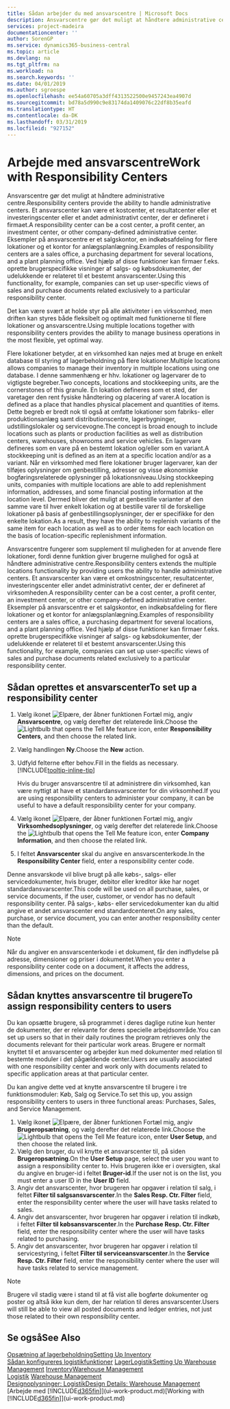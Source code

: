 ```yaml
---
title: Sådan arbejder du med ansvarscentre | Microsoft Docs
description: Ansvarscentre gør det muligt at håndtere administrative centre. Et ansvarscenter kan være et kostcenter, et overskudscenter eller et investeringscenter eller et andet administrativt center, der er defineret i firmaet.
services: project-madeira
documentationcenter: ''
author: SorenGP
ms.service: dynamics365-business-central
ms.topic: article
ms.devlang: na
ms.tgt_pltfrm: na
ms.workload: na
ms.search.keywords: ''
ms.date: 04/01/2019
ms.author: sgroespe
ms.openlocfilehash: ee54a60705a3dff4313522500e9457243ea4907d
ms.sourcegitcommit: bd78a5d990c9e83174da1409076c22df8b35eafd
ms.translationtype: HT
ms.contentlocale: da-DK
ms.lasthandoff: 03/31/2019
ms.locfileid: "927152"
---
```

# <a name="work-with-responsibility-centers"></a><span data-ttu-id="7faf2-104">Arbejde med ansvarscentre</span><span class="sxs-lookup"><span data-stu-id="7faf2-104">Work with Responsibility Centers</span></span>
<span data-ttu-id="7faf2-105">Ansvarscentre gør det muligt at håndtere administrative centre.</span><span class="sxs-lookup"><span data-stu-id="7faf2-105">Responsibility centers provide the ability to handle administrative centers.</span></span> <span data-ttu-id="7faf2-106">Et ansvarscenter kan være et kostcenter, et resultatcenter eller et investeringscenter eller et andet administrativt center, der er defineret i firmaet.</span><span class="sxs-lookup"><span data-stu-id="7faf2-106">A responsibility center can be a cost center, a profit center, an investment center, or other company-defined administrative center.</span></span> <span data-ttu-id="7faf2-107">Eksempler på ansvarscentre er et salgskontor, en indkøbsafdeling for flere lokationer og et kontor for anlægsplanlægning.</span><span class="sxs-lookup"><span data-stu-id="7faf2-107">Examples of responsibility centers are a sales office, a purchasing department for several locations, and a plant planning office.</span></span> <span data-ttu-id="7faf2-108">Ved hjælp af disse funktioner kan firmaer f.eks. oprette brugerspecifikke visninger af salgs- og købsdokumenter, der udelukkende er relateret til et bestemt ansvarscenter.</span><span class="sxs-lookup"><span data-stu-id="7faf2-108">Using this functionality, for example, companies can set up user-specific views of sales and purchase documents related exclusively to a particular responsibility center.</span></span>  

<span data-ttu-id="7faf2-109">Det kan være svært at holde styr på alle aktiviteter i en virksomhed, men driften kan styres både fleksibelt og optimalt med funktionerne til flere lokationer og ansvarscentre.</span><span class="sxs-lookup"><span data-stu-id="7faf2-109">Using multiple locations together with responsibility centers provides the ability to manage business operations in the most flexible, yet optimal way.</span></span>

<span data-ttu-id="7faf2-110">Flere lokationer betyder, at en virksomhed kan nøjes med at bruge en enkelt database til styring af lagerbeholdning på flere lokationer.</span><span class="sxs-lookup"><span data-stu-id="7faf2-110">Multiple locations allows companies to manage their inventory in multiple locations using one database.</span></span> <span data-ttu-id="7faf2-111">I denne sammenhæng er hhv. lokationer og lagervarer de to vigtigste begreber.</span><span class="sxs-lookup"><span data-stu-id="7faf2-111">Two concepts, locations and stockkeeping units, are the cornerstones of this granule.</span></span> <span data-ttu-id="7faf2-112">En lokation defineres som et sted, der varetager den rent fysiske håndtering og placering af varer.</span><span class="sxs-lookup"><span data-stu-id="7faf2-112">A location is defined as a place that handles physical placement and quantities of items.</span></span> <span data-ttu-id="7faf2-113">Dette begreb er bredt nok til også at omfatte lokationer som fabriks- eller produktionsanlæg samt distributionscentre, lagerbygninger, udstillingslokaler og servicevogne.</span><span class="sxs-lookup"><span data-stu-id="7faf2-113">The concept is broad enough to include locations such as plants or production facilities as well as distribution centers, warehouses, showrooms and service vehicles.</span></span> <span data-ttu-id="7faf2-114">En lagervare defineres som en vare på en bestemt lokation og/eller som en variant.</span><span class="sxs-lookup"><span data-stu-id="7faf2-114">A stockkeeping unit is defined as an item at a specific location and/or as a variant.</span></span> <span data-ttu-id="7faf2-115">Når en virksomhed med flere lokationer bruger lagervarer, kan der tilføjes oplysninger om genbestilling, adresser og visse økonomiske bogføringsrelaterede oplysninger på lokationsniveau.</span><span class="sxs-lookup"><span data-stu-id="7faf2-115">Using stockkeeping units, companies with multiple locations are able to add replenishment information, addresses, and some financial posting information at the location level.</span></span> <span data-ttu-id="7faf2-116">Dermed bliver det muligt at genbestille varianter af den samme vare til hver enkelt lokation og at bestille varer til de forskellige lokationer på basis af genbestillingsoplysninger, der er specifikke for den enkelte lokation.</span><span class="sxs-lookup"><span data-stu-id="7faf2-116">As a result, they have the ability to replenish variants of the same item for each location as well as to order items for each location on the basis of location-specific replenishment information.</span></span>  

<span data-ttu-id="7faf2-117">Ansvarscentre fungerer som supplement til muligheden for at anvende flere lokationer, fordi denne funktion giver brugerne mulighed for også at håndtere administrative centre.</span><span class="sxs-lookup"><span data-stu-id="7faf2-117">Responsibility centers extends the multiple locations functionality by providing users the ability to handle administrative centers.</span></span> <span data-ttu-id="7faf2-118">Et ansvarscenter kan være et omkostningscenter, resultatcenter, investeringscenter eller andet administrativt center, der er defineret af virksomheden.</span><span class="sxs-lookup"><span data-stu-id="7faf2-118">A responsibility center can be a cost center, a profit center, an investment center, or other company-defined administrative center.</span></span> <span data-ttu-id="7faf2-119">Eksempler på ansvarscentre er et salgskontor, en indkøbsafdeling for flere lokationer og et kontor for anlægsplanlægning.</span><span class="sxs-lookup"><span data-stu-id="7faf2-119">Examples of responsibility centers are a sales office, a purchasing department for several locations, and a plant planning office.</span></span> <span data-ttu-id="7faf2-120">Ved hjælp af disse funktioner kan firmaer f.eks. oprette brugerspecifikke visninger af salgs- og købsdokumenter, der udelukkende er relateret til et bestemt ansvarscenter.</span><span class="sxs-lookup"><span data-stu-id="7faf2-120">Using this functionality, for example, companies can set up user-specific views of sales and purchase documents related exclusively to a particular responsibility center.</span></span>

## <a name="to-set-up-a-responsibility-center"></a><span data-ttu-id="7faf2-121">Sådan oprettes et ansvarscenter</span><span class="sxs-lookup"><span data-stu-id="7faf2-121">To set up a responsibility center</span></span>  
1.  <span data-ttu-id="7faf2-122">Vælg ikonet ![Elpære, der åbner funktionen Fortæl mig](media/ui-search/search_small.png "Fortæl mig, hvad du vil foretage dig"), angiv **Ansvarscentre**, og vælg derefter det relaterede link.</span><span class="sxs-lookup"><span data-stu-id="7faf2-122">Choose the ![Lightbulb that opens the Tell Me feature](media/ui-search/search_small.png "Tell me what you want to do") icon, enter **Responsibility Centers**, and then choose the related link.</span></span>  
2.  <span data-ttu-id="7faf2-123">Vælg handlingen **Ny**.</span><span class="sxs-lookup"><span data-stu-id="7faf2-123">Choose the **New** action.</span></span>  
3.  <span data-ttu-id="7faf2-124">Udfyld felterne efter behov.</span><span class="sxs-lookup"><span data-stu-id="7faf2-124">Fill in the fields as necessary.</span></span> [!INCLUDE[tooltip-inline-tip](includes/tooltip-inline-tip_md.md)]  

    <span data-ttu-id="7faf2-125">Hvis du bruger ansvarscentre til at administrere din virksomhed, kan være nyttigt at have et standardansvarscenter for din virksomhed.</span><span class="sxs-lookup"><span data-stu-id="7faf2-125">If you are using responsibility centers to administer your company, it can be useful to have a default responsibility center for your company.</span></span>
4. <span data-ttu-id="7faf2-126">Vælg ikonet ![Elpære, der åbner funktionen Fortæl mig](media/ui-search/search_small.png "Fortæl mig, hvad du vil foretage dig"), angiv **Virksomhedsoplysninger**, og vælg derefter det relaterede link.</span><span class="sxs-lookup"><span data-stu-id="7faf2-126">Choose the ![Lightbulb that opens the Tell Me feature](media/ui-search/search_small.png "Tell me what you want to do") icon, enter **Company Information**, and then choose the related link.</span></span>
5. <span data-ttu-id="7faf2-127">I feltet **Ansvarscenter** skal du angive en ansvarscenterkode.</span><span class="sxs-lookup"><span data-stu-id="7faf2-127">In the **Responsibility Center** field, enter a responsibility center code.</span></span>

<span data-ttu-id="7faf2-128">Denne ansvarskode vil blive brugt på alle købs-, salgs- eller servicedokumenter, hvis bruger, debitor eller kreditor ikke har noget standardansvarscenter.</span><span class="sxs-lookup"><span data-stu-id="7faf2-128">This code will be used on all purchase, sales, or service documents, if the user, customer, or vendor has no default responsibility center.</span></span> <span data-ttu-id="7faf2-129">På salgs-, købs- eller servicedokumenter kan du altid angive et andet ansvarscenter end standardcenteret.</span><span class="sxs-lookup"><span data-stu-id="7faf2-129">On any sales, purchase, or service document, you can enter another responsibility center than the default.</span></span>

> [!NOTE]  
>  <span data-ttu-id="7faf2-130">Når du angiver en ansvarscenterkode i et dokument, får den indflydelse på adresse, dimensioner og priser i dokumentet.</span><span class="sxs-lookup"><span data-stu-id="7faf2-130">When you enter a responsibility center code on a document, it affects the address, dimensions, and prices on the document.</span></span>  

## <a name="to-assign-responsibility-centers-to-users"></a><span data-ttu-id="7faf2-131">Sådan knyttes ansvarscentre til brugere</span><span class="sxs-lookup"><span data-stu-id="7faf2-131">To assign responsibility centers to users</span></span>  
<span data-ttu-id="7faf2-132">Du kan opsætte brugere, så programmet i deres daglige rutine kun henter de dokumenter, der er relevante for deres specielle arbejdsområde.</span><span class="sxs-lookup"><span data-stu-id="7faf2-132">You can set up users so that in their daily routines the program retrieves only the documents relevant for their particular work areas.</span></span> <span data-ttu-id="7faf2-133">Brugere er normalt knyttet til et ansvarscenter og arbejder kun med dokumenter med relation til bestemte moduler i det pågældende center.</span><span class="sxs-lookup"><span data-stu-id="7faf2-133">Users are usually associated with one responsibility center and work only with documents related to specific application areas at that particular center.</span></span>  

<span data-ttu-id="7faf2-134">Du kan angive dette ved at knytte ansvarscentre til brugere i tre funktionsmoduler: Køb, Salg og Service.</span><span class="sxs-lookup"><span data-stu-id="7faf2-134">To set this up, you assign responsibility centers to users in three functional areas: Purchases, Sales, and Service Management.</span></span>  

1.  <span data-ttu-id="7faf2-135">Vælg ikonet ![Elpære, der åbner funktionen Fortæl mig](media/ui-search/search_small.png "Fortæl mig, hvad du vil foretage dig"), angiv **Brugeropsætning**, og vælg derefter det relaterede link.</span><span class="sxs-lookup"><span data-stu-id="7faf2-135">Choose the ![Lightbulb that opens the Tell Me feature](media/ui-search/search_small.png "Tell me what you want to do") icon, enter **User Setup**, and then choose the related link.</span></span>  
2.  <span data-ttu-id="7faf2-136">Vælg den bruger, du vil knytte et ansvarscenter til, på siden **Brugeropsætning**.</span><span class="sxs-lookup"><span data-stu-id="7faf2-136">On the **User Setup** page, select the user you want to assign a responsibility center to.</span></span> <span data-ttu-id="7faf2-137">Hvis brugeren ikke er i oversigten, skal du angive en bruger-id i feltet **Bruger-id**.</span><span class="sxs-lookup"><span data-stu-id="7faf2-137">If the user not is on the list, you must enter a user ID in the **User ID** field.</span></span>  
3.  <span data-ttu-id="7faf2-138">Angiv det ansvarscenter, hvor brugeren har opgaver i relation til salg, i feltet **Filter til salgsansvarscenter**.</span><span class="sxs-lookup"><span data-stu-id="7faf2-138">In the **Sales Resp. Ctr. Filter** field, enter the responsibility center where the user will have tasks related to sales.</span></span>  
4.  <span data-ttu-id="7faf2-139">Angiv det ansvarscenter, hvor brugeren har opgaver i relation til indkøb, i feltet **Filter til købsansvarscenter**.</span><span class="sxs-lookup"><span data-stu-id="7faf2-139">In the **Purchase Resp. Ctr. Filter** field, enter the responsibility center where the user will have tasks related to purchasing.</span></span>  
5.  <span data-ttu-id="7faf2-140">Angiv det ansvarscenter, hvor brugeren har opgaver i relation til servicestyring, i feltet **Filter til serviceansvarscenter**.</span><span class="sxs-lookup"><span data-stu-id="7faf2-140">In the **Service Resp. Ctr. Filter** field, enter the responsibility center where the user will have tasks related to service management.</span></span>  

> [!NOTE]  
>  <span data-ttu-id="7faf2-141">Brugere vil stadig være i stand til at få vist alle bogførte dokumenter og poster og altså ikke kun dem, der har relation til deres ansvarscenter.</span><span class="sxs-lookup"><span data-stu-id="7faf2-141">Users will still be able to view all posted documents and ledger entries, not just those related to their own responsibility center.</span></span>

## <a name="see-also"></a><span data-ttu-id="7faf2-142">Se også</span><span class="sxs-lookup"><span data-stu-id="7faf2-142">See Also</span></span>  
[<span data-ttu-id="7faf2-143">Opsætning af lagerbeholdning</span><span class="sxs-lookup"><span data-stu-id="7faf2-143">Setting Up Inventory</span></span>](inventory-setup-inventory.md)  
<span data-ttu-id="7faf2-144">[Sådan konfigureres logistikfunktioner](warehouse-setup-warehouse.md)
[Lager](inventory-manage-inventory.md)[Logistik](warehouse-manage-warehouse.md)</span><span class="sxs-lookup"><span data-stu-id="7faf2-144">[Setting Up Warehouse Management](warehouse-setup-warehouse.md)
[Inventory](inventory-manage-inventory.md)[Warehouse Management](warehouse-manage-warehouse.md)</span></span>  
<span data-ttu-id="7faf2-145">[Logistik](warehouse-manage-warehouse.md)  </span><span class="sxs-lookup"><span data-stu-id="7faf2-145">[Warehouse Management](warehouse-manage-warehouse.md)  </span></span>  
[<span data-ttu-id="7faf2-146">Designoplysninger: Logistik</span><span class="sxs-lookup"><span data-stu-id="7faf2-146">Design Details: Warehouse Management</span></span>](design-details-warehouse-management.md)  
<span data-ttu-id="7faf2-147">[Arbejde med [!INCLUDE[d365fin](includes/d365fin_md.md)]](ui-work-product.md)</span><span class="sxs-lookup"><span data-stu-id="7faf2-147">[Working with [!INCLUDE[d365fin](includes/d365fin_md.md)]](ui-work-product.md)</span></span>

